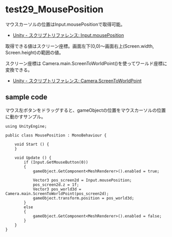 test29_MousePosition
====
マウスカーソルの位置はInput.mousePositionで取得可能。

  * [Unity - スクリプトリファレンス: Input.mousePosition](http://docs.unity3d.com/jp/current/ScriptReference/Input-mousePosition.html)

取得できる値はスクリーン座標。画面左下(0,0)～画面右上(Screen.width, Screen.height)の範囲の値。

スクリーン座標は Camera.main.ScreenToWorldPoint()を使ってワールド座標に変換できる。

* [Unity - スクリプトリファレンス: Camera.ScreenToWorldPoint](http://docs.unity3d.com/jp/current/ScriptReference/Camera.ScreenToWorldPoint.html)

sample code
----
マウス左ボタンをドラッグすると、gameObjectの位置をマウスカーソルの位置に動かすサンプル。

    using UnityEngine;
    
    public class MousePosition : MonoBehaviour {
    
        void Start () {	
    	}
    	
    	void Update () {
            if (Input.GetMouseButton(0))
            {
                gameObject.GetComponent<MeshRenderer>().enabled = true;
    
                Vector3 pos_screen2d = Input.mousePosition;
                pos_screen2d.z = 1f;
                Vector3 pos_world3d = Camera.main.ScreenToWorldPoint(pos_screen2d);
                gameObject.transform.position = pos_world3d;
            }
            else
            {
                gameObject.GetComponent<MeshRenderer>().enabled = false;
            }
        }
    }
